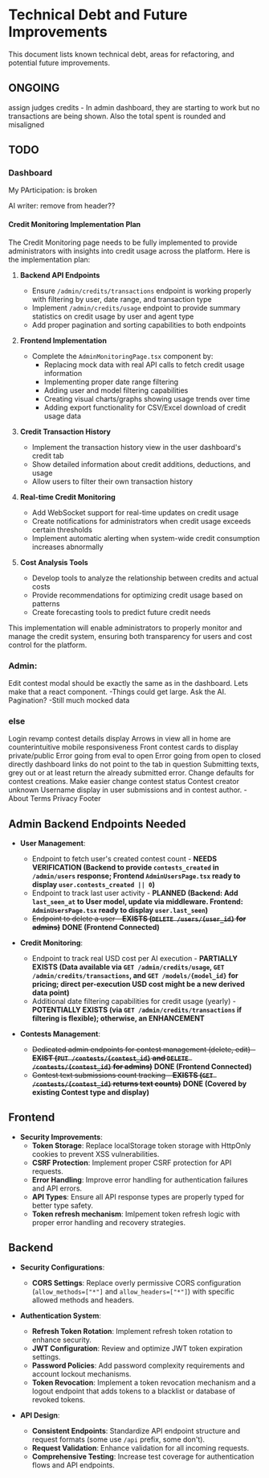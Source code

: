 # Technical Debt and Future Improvements

This document lists known technical debt, areas for refactoring, and potential future improvements.

## ONGOING
assign judges
credits - In admin dashboard, they are starting to work but no transactions are being shown. Also the total spent is rounded and misaligned

## TODO
### Dashboard
My PArticipation: is broken


AI writer: remove from header??

#### Credit Monitoring Implementation Plan

The Credit Monitoring page needs to be fully implemented to provide administrators with insights into credit usage across the platform. Here is the implementation plan:

1. **Backend API Endpoints**
   - Ensure `/admin/credits/transactions` endpoint is working properly with filtering by user, date range, and transaction type
   - Implement `/admin/credits/usage` endpoint to provide summary statistics on credit usage by user and agent type
   - Add proper pagination and sorting capabilities to both endpoints

2. **Frontend Implementation**
   - Complete the `AdminMonitoringPage.tsx` component by:
     - Replacing mock data with real API calls to fetch credit usage information
     - Implementing proper date range filtering
     - Adding user and model filtering capabilities
     - Creating visual charts/graphs showing usage trends over time
     - Adding export functionality for CSV/Excel download of credit usage data

3. **Credit Transaction History**
   - Implement the transaction history view in the user dashboard's credit tab
   - Show detailed information about credit additions, deductions, and usage
   - Allow users to filter their own transaction history

4. **Real-time Credit Monitoring**
   - Add WebSocket support for real-time updates on credit usage
   - Create notifications for administrators when credit usage exceeds certain thresholds
   - Implement automatic alerting when system-wide credit consumption increases abnormally

5. **Cost Analysis Tools**
   - Develop tools to analyze the relationship between credits and actual costs
   - Provide recommendations for optimizing credit usage based on patterns
   - Create forecasting tools to predict future credit needs

This implementation will enable administrators to properly monitor and manage the credit system, ensuring both transparency for users and cost control for the platform.

### Admin:
Edit contest modal should be exactly the same as in the dashboard. Lets make that a react component.
-Things could get large. Ask the AI. Pagination?
-Still much mocked data



### else
Login revamp
contest details display
Arrows in view all in home are counterintuitive
mobile responsiveness
Front contest cards to display private/public
Error going from eval to open
Error going from open to closed directly
dashboard links do not point to the tab in question
Submitting texts, grey out or at least return the already submitted error.
Change defaults for contest creations. 
Make easier change contest status
Contest creator unknown
Username display in user submissions and in contest author.
-About Terms Privacy Footer


## Admin Backend Endpoints Needed

* **User Management**:
  * Endpoint to fetch user's created contest count - **NEEDS VERIFICATION (Backend to provide `contests_created` in `/admin/users` response; Frontend `AdminUsersPage.tsx` ready to display `user.contests_created || 0`)**
  * Endpoint to track last user activity - **PLANNED (Backend: Add `last_seen_at` to User model, update via middleware. Frontend: `AdminUsersPage.tsx` ready to display `user.last_seen`)**
  * ~~Endpoint to delete a user - **EXISTS (`DELETE /users/{user_id}` for admins)**~~ **DONE (Frontend Connected)**

* **Credit Monitoring**:
  * Endpoint to track real USD cost per AI execution - **PARTIALLY EXISTS (Data available via `GET /admin/credits/usage`, `GET /admin/credits/transactions`, and `GET /models/{model_id}` for pricing; direct per-execution USD cost might be a new derived data point)**
  * Additional date filtering capabilities for credit usage (yearly) - **POTENTIALLY EXISTS (via `GET /admin/credits/transactions` if filtering is flexible); otherwise, an ENHANCEMENT**

* **Contests Management**:
  * ~~Dedicated admin endpoints for contest management (delete, edit) - **EXIST (`PUT /contests/{contest_id}` and `DELETE /contests/{contest_id}` for admins)**~~ **DONE (Frontend Connected)**
  * ~~Contest text submissions count tracking - **EXISTS (`GET /contests/{contest_id}` returns text counts)**~~ **DONE (Covered by existing Contest type and display)**

## Frontend

* **Security Improvements**:
  * **Token Storage**: Replace localStorage token storage with HttpOnly cookies to prevent XSS vulnerabilities.
  * **CSRF Protection**: Implement proper CSRF protection for API requests.
  * **Error Handling**: Improve error handling for authentication failures and API errors.
  * **API Types**: Ensure all API response types are properly typed for better type safety.
  * **Token refresh mechanism**: Imlpement token refresh logic with proper error handling and recovery strategies.

## Backend

* **Security Configurations**:
  * **CORS Settings**: Replace overly permissive CORS configuration (`allow_methods=["*"]` and `allow_headers=["*"]`) with specific allowed methods and headers.

* **Authentication System**:
  * **Refresh Token Rotation**: Implement refresh token rotation to enhance security.
  * **JWT Configuration**: Review and optimize JWT token expiration settings.
  * **Password Policies**: Add password complexity requirements and account lockout mechanisms.
  * **Token Revocation**: Implement a token revocation mechanism and a logout endpoint that adds tokens to a blacklist or database of revoked tokens.

* **API Design**:
  * **Consistent Endpoints**: Standardize API endpoint structure and request formats (some use `/api` prefix, some don't).
  * **Request Validation**: Enhance validation for all incoming requests.
  * **Comprehensive Testing**: Increase test coverage for authentication flows and API endpoints. 